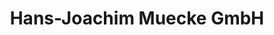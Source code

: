 ---
title: "Hans-Joachim Muecke GmbH"
url: /spangenberg/hans-joachim-muecke-gmbh/
shop: Autowerkstatt
---